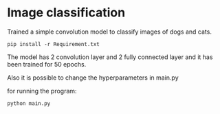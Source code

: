 # Image classification
Trained a simple convolution model to classify images of dogs and cats.
```
pip install -r Requirement.txt
```
The model has 2 convolution layer and 2 fully connected layer and it has been trained for 50 epochs.

Also it is possible to change the hyperparameters in main.py

for running the program:
```
python main.py
```